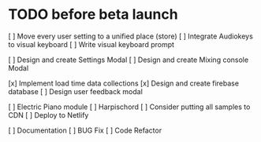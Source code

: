 # TODO before beta launch
[ ] Move every user setting to a unified place (store)
[ ] Integrate Audiokeys to visual keyboard
[ ] Write visual keyboard prompt

[ ] Design and create Settings Modal
[ ] Design and create Mixing console Modal

[x] Implement load time data collections
[x] Design and create firebase database
[ ] Design user feedback modal

[ ] Electric Piano module
[ ] Harpischord
[ ] Consider putting all samples to CDN
[ ] Deploy to Netlify

[ ] Documentation
[ ] BUG Fix
[ ] Code Refactor
